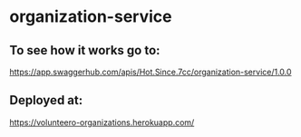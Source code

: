 # organization-service

## To see how it works go to:
https://app.swaggerhub.com/apis/Hot.Since.7cc/organization-service/1.0.0


## Deployed at:
https://volunteero-organizations.herokuapp.com/
